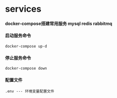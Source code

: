 # services
#### docker-compose搭建常用服务 mysql redis rabbitmq

#### 启动服务命令
```
docker-compose up-d
```
#### 停止服务命令
```
docker-compose down
```

#### 配置文件
```
.env --- 环境变量配置文件
```